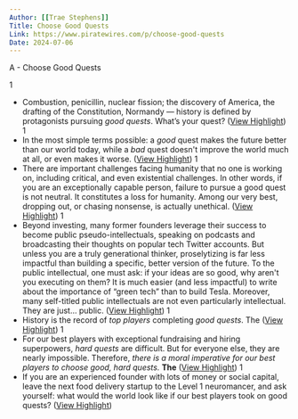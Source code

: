 ```yaml
---
Author: [[Trae Stephens]]
Title: Choose Good Quests
Link: https://www.piratewires.com/p/choose-good-quests
Date: 2024-07-06
---
```

A - Choose Good Quests

1
- Combustion, penicillin, nuclear fission; the discovery of America, the drafting of the Constitution, Normandy — history is defined by protagonists pursuing *good quests*.
  What’s your quest? ([View Highlight](https://read.readwise.io/read/01hn9j89zm7wzcmfy8yqx4c7fk))
1
- In the most simple terms possible: a *good* quest makes the future better than our world today, while a *bad* quest doesn't improve the world much at all, or even makes it worse. ([View Highlight](https://read.readwise.io/read/01hn9j92794hsfdyhrcpbgthtw))
1
- There are important challenges facing humanity that no one is working on, including critical, and even existential challenges. In other words, if you are an exceptionally capable person, failure to pursue a good quest is not neutral. It constitutes a loss for humanity.
  Among our very best, dropping out, or chasing nonsense, is actually unethical. ([View Highlight](https://read.readwise.io/read/01hn9ja51zyvsttdgzh4hqnk9p))
1
- Beyond investing, many former founders leverage their success to become public pseudo-intellectuals, speaking on podcasts and broadcasting their thoughts on popular tech Twitter accounts. But unless you are a truly generational thinker, proselytizing is far less impactful than building a specific, better version of the future. To the public intellectual, one must ask: if your ideas are so good, why aren't you executing on them? It is much easier (and less impactful) to write about the importance of “green tech” than to build Tesla. Moreover, many self-titled public intellectuals are not even particularly intellectual. They are just… public. ([View Highlight](https://read.readwise.io/read/01hn9jg7vn1m6xfzrp5ck1gtmy))
1
- History is the record of *top players* completing *good* *quests*.
  The ([View Highlight](https://read.readwise.io/read/01hn9jhw87t7nkc5y4y29zjyza))
1
- For our best players with exceptional fundraising and hiring superpowers, *hard quests* are difficult. But for everyone else, they are nearly impossible. Therefore, *there is a moral imperative for our best players to choose good, hard quests.*
  **The** ([View Highlight](https://read.readwise.io/read/01hn9jjwzajknhn9kshdp1d4fb))
1
- If you are an experienced founder with lots of money or social capital, leave the next food delivery startup to the Level 1 neuromancer, and ask yourself: what would the world look like if our best players took on good quests? ([View Highlight](https://read.readwise.io/read/01hn9jn7eafwv4ezbjpp8sx6as))

